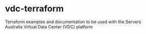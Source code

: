 # vdc-terraform
Terraform examples and documentation to be used with the Servers Australia Virtual Data Center (VDC) platform
